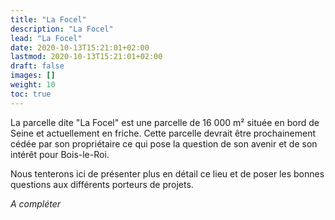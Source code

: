```yaml
---
title: "La Focel"
description: "La Focel"
lead: "La Focel"
date: 2020-10-13T15:21:01+02:00
lastmod: 2020-10-13T15:21:01+02:00
draft: false
images: []
weight: 10
toc: true
---
```


La parcelle dite "La Focel" est une parcelle de 16 000 m² située en bord de Seine et actuellement en friche.
Cette parcelle devrait être prochainement cédée par son propriétaire ce qui pose la question de son avenir et de son intérêt pour Bois-le-Roi.

Nous tenterons ici de présenter plus en détail ce lieu et de poser les bonnes questions aux différents porteurs de projets.

*A compléter*